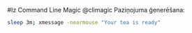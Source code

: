 #Iz  Command Line Magic @climagic 
Paziņojuma ģenerēšana:
```bash
sleep 3m; xmessage -nearmouse "Your tea is ready"
```
